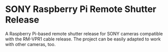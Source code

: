 # SONY Raspberry Pi Remote Shutter Release

A Raspberry Pi-based remote shutter release for SONY cameras compatible with the RM-VPR1 cable release. The project can be easily adapted to work with other cameras, too.